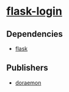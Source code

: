 # [flask-login](https://pypi.org/project/flask-login)

## Dependencies
- [flask](packages/f/flask.md)



## Publishers
- [doraemon](https://pypi.org/user/doraemon)

